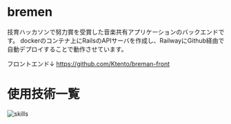 # bremen

技育ハッカソンで努力賞を受賞した音楽共有アプリケーションのバックエンドです。
dockerのコンテナ上にRailsのAPIサーバを作成し、RailwayにGithub経由で自動デプロイすることで動作させています。</p>
フロントエンド↓
https://github.com/Ktento/breman-front
# 使用技術一覧

<img alt="skills" src="https://skillicons.dev/icons?theme=dark&perline=7&i=ruby,rails,docker,postgres"/>
